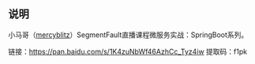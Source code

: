 ## 说明
小马哥（[mercyblitz](https://ke.sifou.com/teacher/mercyblitz)）SegmentFault直播课程微服务实战：SpringBoot系列。

链接：https://pan.baidu.com/s/1K4zuNbWf46AzhCc_Tyz4iw 
提取码：f1pk
